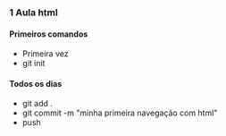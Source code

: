### 1 Aula html

#### Primeiros comandos

* Primeira vez
* git init

#### Todos os dias
* git add .
* git commit -m "minha primeira navegação com html"
* push